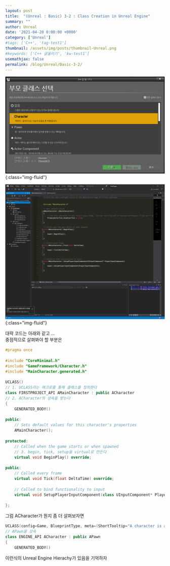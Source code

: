 ```yaml
---
layout: post
title:  "(Unreal : Basic) 3-2 : Class Creation in Unreal Engine"
summary: ""
author: Unreal
date: '2021-04-20 0:00:00 +0000'
category: ['Unreal']
#tags: ['C++', 'tag-test1']
thumbnail: /assets/img/posts/thumbnail-Unreal.png
#keywords: ['C++ 글올리기', 'kw-test1']
usemathjax: false
permalink: /blog/Unreal/Basic-3-2/
---
```


![](/assets/img/posts/Unreal/basic-3-2-1.PNG){:class="img-fluid"}

![](/assets/img/posts/Unreal/basic-3-2-2.PNG){:class="img-fluid"}

대략 코드는 아래와 같고 ... <br>
중점적으로 살펴봐야 할 부분은

```cpp
#pragma once

#include "CoreMinimal.h"
#include "GameFramework/Character.h"
#include "MainCharacter.generated.h"

UCLASS()
// 1. UCLASS라는 매크로를 통해 클래스를 정의한다
class FIRSTPROJECT_API AMainCharacter : public ACharacter 
// 2. ACharacter의 상속을 받는다
{
	GENERATED_BODY()

public:
	// Sets default values for this character's properties
	AMainCharacter();

protected:
	// Called when the game starts or when spawned
    // 3. begin, tick, setup을 virtual로 만든다
	virtual void BeginPlay() override;

public:	
	// Called every frame
	virtual void Tick(float DeltaTime) override;

	// Called to bind functionality to input
	virtual void SetupPlayerInputComponent(class UInputComponent* PlayerInputComponent) override;

};
```

그럼 ACharacter가 뭔지 좀 더 살펴보자면

```cpp
UCLASS(config=Game, BlueprintType, meta=(ShortTooltip="A character is a type of Pawn that includes the ability to walk around."))
// APawn을 상속
class ENGINE_API ACharacter : public APawn
{
	GENERATED_BODY()
```

이런식의 Unreal Engine Hierachy가 있음을 기억하자

